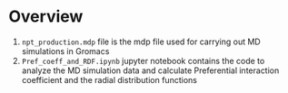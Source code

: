 # Overview
1. `npt_production.mdp` file is the mdp file used for carrying out MD simulations in Gromacs
2. `Pref_coeff_and_RDF.ipynb` jupyter notebook contains the code to analyze the MD simulation data and calculate Preferential interaction coefficient and the radial distribution functions
